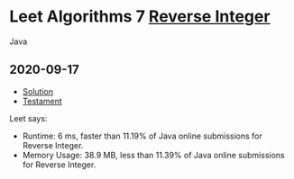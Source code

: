 


# Leet Algorithms 7 [Reverse Integer](https://leetcode.com/problems/reverse-integer)
Java


## 2020-09-17
* [Solution](Solution.java)
* [Testament](Testament.java)

Leet says:
* Runtime: 6 ms, faster than 11.19% of Java online submissions for Reverse Integer.
* Memory Usage: 38.9 MB, less than 11.39% of Java online submissions for Reverse Integer.
